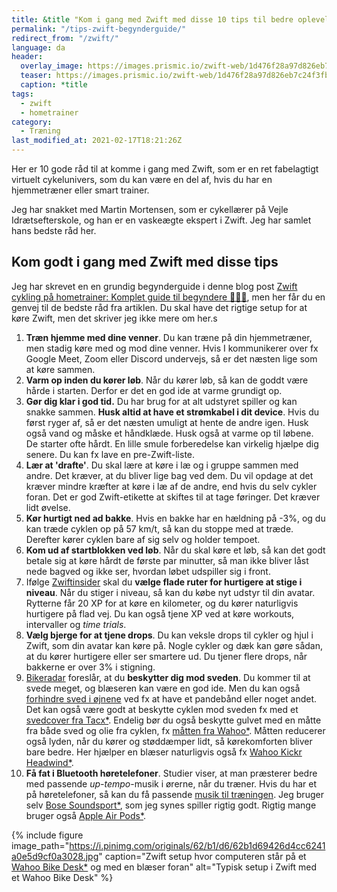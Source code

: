 ```yaml
---
title: &title "Kom i gang med Zwift med disse 10 tips til bedre oplevelser 🚴🚴‍♀️"
permalink: "/tips-zwift-begynderguide/"
redirect_from: "/zwift/"
language: da
header:
  overlay_image: https://images.prismic.io/zwift-web/1d476f28a97d826eb7c24f3fb185b5398c0e7ebc_zwift-com_hero-banner_large_orangeroom.jpg?auto=compress,format
  teaser: https://images.prismic.io/zwift-web/1d476f28a97d826eb7c24f3fb185b5398c0e7ebc_zwift-com_hero-banner_large_orangeroom.jpg?auto=compress,format
  caption: *title
tags:
  - zwift
  - hometrainer
category:
  - Træning
last_modified_at: 2021-02-17T18:21:26Z
---
```


Her er 10 gode råd til at komme i gang med Zwift, som er en ret fabelagtigt virtuelt cykelunivers, som du kan være en del af, hvis du har en hjemmetræner eller smart trainer. 

Jeg har snakket med Martin Mortensen, som er cykellærer på Vejle Idrætsefterskole, og han er en vaskeægte ekspert i Zwift. Jeg har samlet hans bedste råd her.

## Kom godt i gang med Zwift med disse tips

Jeg har skrevet en en grundig begynderguide i denne blog post [Zwift cykling på hometrainer: Komplet guide til begyndere 🚵🚵‍♀️](https://www.motionsplan.dk/komplet-begynderguide-zwift/), men her får du en genvej til de bedste råd fra artiklen. Du skal have det rigtige setup for at køre Zwift, men det skriver jeg ikke mere om her.s

1. **Træn hjemme med dine venner**. Du kan træne på din hjemmetræner, men stadig køre med og mod dine venner. Hvis I kommunikerer over fx Google Meet, Zoom eller Discord undervejs, så er det næsten lige som at køre sammen.
2. **Varm op inden du kører løb**. Når du kører løb, så kan de goddt være hårde i starten. Derfor er det en god ide at varme grundigt op.
3. **Gør dig klar i god tid.** Du har brug for at alt udstyret spiller og kan snakke sammen. **Husk altid at have et strømkabel i dit device**. Hvis du først ryger af, så er det næsten umuligt at hente de andre igen. Husk også vand og måske et håndklæde. Husk også at varme op til løbene. De starter ofte hårdt. En lille smule forberedelse kan virkelig hjælpe dig senere. Du kan fx lave en pre-Zwift-liste.
4. **Lær at 'drafte'**. Du skal lære at køre i læ og i gruppe sammen med andre. Det kræver, at du bliver lige bag ved dem. Du vil opdage at det kræver mindre kræfter at køre i læ af de andre, end hvis du selv cykler foran. Det er god Zwift-etikette at skiftes til at tage føringer. Det kræver lidt øvelse.
5. **Kør hurtigt ned ad bakke**. Hvis en bakke har en hældning på -3%, og du kan træde cyklen op på 57 km/t, så kan du stoppe med at træde. Derefter kører cyklen bare af sig selv og holder tempoet.
6. **Kom ud af startblokken ved løb**. Når du skal køre et løb, så kan det godt betale sig at køre hårdt de første par minutter, så man ikke bliver låst nede bagved og ikke ser, hvordan løbet udspiller sig i front.
7. Ifølge [Zwiftinsider](https://zwiftinsider.com/top-13-tips-for-beginner-zwifters/) skal du **vælge flade ruter for hurtigere at stige i niveau**. Når du stiger i niveau, så kan du købe nyt udstyr til din avatar. Rytterne får 20 XP for at køre en kilometer, og du kører naturligvis hurtigere på flad vej. Du kan også tjene XP ved at køre workouts, intervaller og _time trials_.
8. **Vælg bjerge for at tjene drops**. Du kan veksle drops til cykler og hjul i Zwift, som din avatar kan køre på. Nogle cykler og dæk kan gøre sådan, at du kører hurtigere eller ser smartere ud. Du tjener flere drops, når bakkerne er over 3% i stigning.
9. [Bikeradar](https://www.bikeradar.com/advice/fitness-and-training/zwift-tips/) foreslår, at du **beskytter dig mod sveden**. Du kommer til at svede meget, og blæseren kan være en god ide. Men du kan også [forhindre sved i øjnene](https://www.motionsplan.dk/undgaa-sved-i-ojnene/) ved fx at have et pandebånd eller noget andet. Det kan også være godt at beskytte cyklen mod sveden fx med et [svedcover fra Tacx\*](https://www.partner-ads.com/dk/klikbanner.php?partnerid=28187&bannerid=70559&htmlurl=http://www.fribikeshop.dk/Default.aspx?ID=286&ProductID=PROD918). Endelig bør du også beskytte gulvet med en måtte fra både sved og olie fra cyklen, fx [måtten fra Wahoo\*](https://www.partner-ads.com/dk/klikbanner.php?partnerid=28187&bannerid=35898&htmlurl=https://cykelexperten.dk/wahoo-kickr-mat/?source=partner-ads). Måtten reducerer også lyden, når du kører og støddæmper lidt, så kørekomforten bliver bare bedre. Her hjælper en blæser naturligvis også fx [Wahoo Kickr Headwind\*](https://www.partner-ads.com/dk/klikbanner.php?partnerid=28187&bannerid=35898&htmlurl=https://cykelexperten.dk/wahoo-kickr-headwind/?source=partner-ads).
10. **Få fat i Bluetooth høretelefoner**. Studier viser, at man præsterer bedre med passende _up-tempo_-musik i ørerne, når du træner. Hvis du har et på høretelefoner, så kan du få passende [musik til træningen](https://www.motionsplan.dk/artikel/musik-til-traeningen/). Jeg bruger selv [Bose Soundsport\*](https://www.partner-ads.com/dk/klikbanner.php?partnerid=28187&bannerid=67757&htmlurl=https://www.proshop.dk/Hovedtelefonerheadset/Bose-SoundSport-Free-true-wireless-earphones-with-mic/2804416), som jeg synes spiller rigtig godt. Rigtig mange bruger også [Apple Air Pods\*](https://www.partner-ads.com/dk/klikbanner.php?partnerid=28187&bannerid=24141&htmlurl=https://www.my-phoneshop.dk/apple-airpods-2019.html).

{% include figure image_path="https://i.pinimg.com/originals/62/b1/d6/62b1d69426d4cc6241a0e5d9cf0a3028.jpg" caption="Zwift setup hvor computeren står på et [Wahoo Bike Desk*](https://www.partner-ads.com/dk/klikbanner.php?partnerid=28187&bannerid=67757&htmlurl=https://www.proshop.dk/Sport-Fitness/Wahoo-Fitness-KICKR-Desk/2695504) og med en blæser foran" alt="Typisk setup i Zwift med et Wahoo Bike Desk"  %}
